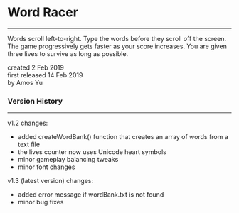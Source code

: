 # Word Racer
------
Words scroll left-to-right. Type the words before they scroll off the screen. The game progressively gets faster as your score increases. You are given three lives to survive as long as possible. 

created 2 Feb 2019  
first released 14 Feb 2019  
by Amos Yu

### Version History
------
v1.2 changes:
- added createWordBank() function that creates an array of words from a text file
- the lives counter now uses Unicode heart symbols
- minor gameplay balancing tweaks
- minor font changes

v1.3 (latest version) changes:
- added error message if wordBank.txt is not found
- minor bug fixes
